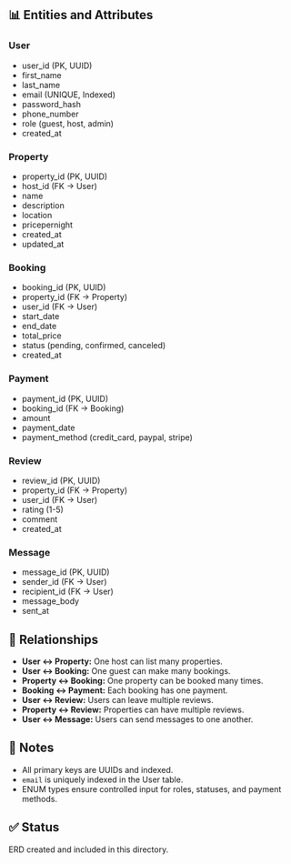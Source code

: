 ## 📊 Entities and Attributes

### User
- user_id (PK, UUID)
- first_name
- last_name
- email (UNIQUE, Indexed)
- password_hash
- phone_number
- role (guest, host, admin)
- created_at

### Property
- property_id (PK, UUID)
- host_id (FK → User)
- name
- description
- location
- pricepernight
- created_at
- updated_at

### Booking
- booking_id (PK, UUID)
- property_id (FK → Property)
- user_id (FK → User)
- start_date
- end_date
- total_price
- status (pending, confirmed, canceled)
- created_at

### Payment
- payment_id (PK, UUID)
- booking_id (FK → Booking)
- amount
- payment_date
- payment_method (credit_card, paypal, stripe)

### Review
- review_id (PK, UUID)
- property_id (FK → Property)
- user_id (FK → User)
- rating (1-5)
- comment
- created_at

### Message
- message_id (PK, UUID)
- sender_id (FK → User)
- recipient_id (FK → User)
- message_body
- sent_at

## 🔗 Relationships

- **User ↔ Property:** One host can list many properties.
- **User ↔ Booking:** One guest can make many bookings.
- **Property ↔ Booking:** One property can be booked many times.
- **Booking ↔ Payment:** Each booking has one payment.
- **User ↔ Review:** Users can leave multiple reviews.
- **Property ↔ Review:** Properties can have multiple reviews.
- **User ↔ Message:** Users can send messages to one another.

## 📌 Notes

- All primary keys are UUIDs and indexed.
- `email` is uniquely indexed in the User table.
- ENUM types ensure controlled input for roles, statuses, and payment methods.

## ✅ Status
ERD created and included in this directory.
